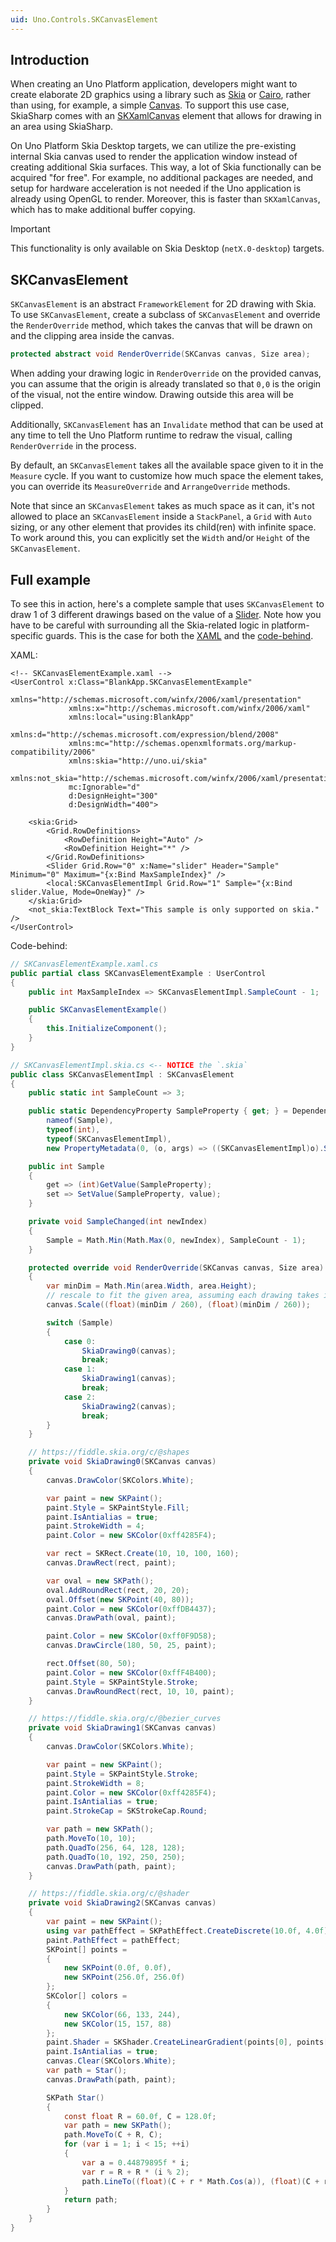 ```yaml
---
uid: Uno.Controls.SKCanvasElement
---
```


## Introduction

When creating an Uno Platform application, developers might want to create elaborate 2D graphics using a library such as [Skia](https://skia.org) or [Cairo](https://www.cairographics.org), rather than using, for example, a simple [Canvas](https://learn.microsoft.com/windows/windows-app-sdk/api/winrt/microsoft.ui.xaml.controls.canvas). To support this use case, SkiaSharp comes with an [SKXamlCanvas](https://learn.microsoft.com/dotnet/api/skiasharp.views.windows.skxamlcanvas) element that allows for drawing in an area using SkiaSharp.

On Uno Platform Skia Desktop targets, we can utilize the pre-existing internal Skia canvas used to render the application window instead of creating additional Skia surfaces. This way, a lot of Skia functionally can be acquired "for free". For example, no additional packages are needed, and setup for hardware acceleration is not needed if the Uno application is already using OpenGL to render. Moreover, this is faster than `SKXamlCanvas`, which has to make additional buffer copying.

> [!IMPORTANT]
> This functionality is only available on Skia Desktop (`netX.0-desktop`) targets.

## SKCanvasElement

`SKCanvasElement` is an abstract `FrameworkElement` for 2D drawing with Skia. To use `SKCanvasElement`, create a subclass of `SKCanvasElement` and override the `RenderOverride` method, which takes the canvas that will be drawn on and the clipping area inside the canvas.

```csharp
protected abstract void RenderOverride(SKCanvas canvas, Size area);
```

When adding your drawing logic in `RenderOverride` on the provided canvas, you can assume that the origin is already translated so that `0,0` is the origin of the visual, not the entire window. Drawing outside this area will be clipped.

Additionally, `SKCanvasElement` has an `Invalidate` method that can be used at any time to tell the Uno Platform runtime to redraw the visual, calling `RenderOverride` in the process.

By default, an `SKCanvasElement` takes all the available space given to it in the `Measure` cycle. If you want to customize how much space the element takes, you can override its `MeasureOverride` and `ArrangeOverride` methods.

Note that since an `SKCanvasElement` takes as much space as it can, it's not allowed to place an `SKCanvasElement` inside a `StackPanel`, a `Grid` with `Auto` sizing, or any other element that provides its child(ren) with infinite space. To work around this, you can explicitly set the `Width` and/or `Height` of the `SKCanvasElement`.

## Full example

To see this in action, here's a complete sample that uses `SKCanvasElement` to draw 1 of 3 different drawings based on the value of a [Slider](https://learn.microsoft.com/windows/windows-app-sdk/api/winrt/microsoft.ui.xaml.controls.slider). Note how you have to be careful with surrounding all the Skia-related logic in platform-specific guards. This is the case for both the [XAML](platform-specific-xaml) and the [code-behind](platform-specific-csharp).

XAML:

```xaml
<!-- SKCanvasElementExample.xaml -->
<UserControl x:Class="BlankApp.SKCanvasElementExample"
             xmlns="http://schemas.microsoft.com/winfx/2006/xaml/presentation"
             xmlns:x="http://schemas.microsoft.com/winfx/2006/xaml"
             xmlns:local="using:BlankApp"
             xmlns:d="http://schemas.microsoft.com/expression/blend/2008"
             xmlns:mc="http://schemas.openxmlformats.org/markup-compatibility/2006"
             xmlns:skia="http://uno.ui/skia"
             xmlns:not_skia="http://schemas.microsoft.com/winfx/2006/xaml/presentation"
             mc:Ignorable="d"
             d:DesignHeight="300"
             d:DesignWidth="400">

    <skia:Grid>
        <Grid.RowDefinitions>
            <RowDefinition Height="Auto" />
            <RowDefinition Height="*" />
        </Grid.RowDefinitions>
        <Slider Grid.Row="0" x:Name="slider" Header="Sample" Minimum="0" Maximum="{x:Bind MaxSampleIndex}" />
        <local:SKCanvasElementImpl Grid.Row="1" Sample="{x:Bind slider.Value, Mode=OneWay}" />
    </skia:Grid>
    <not_skia:TextBlock Text="This sample is only supported on skia." />
</UserControl>
```

Code-behind:

```csharp
// SKCanvasElementExample.xaml.cs
public partial class SKCanvasElementExample : UserControl
{
    public int MaxSampleIndex => SKCanvasElementImpl.SampleCount - 1;

    public SKCanvasElementExample()
    {
        this.InitializeComponent();
    }
}
```

```csharp
// SKCanvasElementImpl.skia.cs <-- NOTICE the `.skia`
public class SKCanvasElementImpl : SKCanvasElement
{
    public static int SampleCount => 3;

    public static DependencyProperty SampleProperty { get; } = DependencyProperty.Register(
        nameof(Sample),
        typeof(int),
        typeof(SKCanvasElementImpl),
        new PropertyMetadata(0, (o, args) => ((SKCanvasElementImpl)o).SampleChanged((int)args.NewValue)));

    public int Sample
    {
        get => (int)GetValue(SampleProperty);
        set => SetValue(SampleProperty, value);
    }

    private void SampleChanged(int newIndex)
    {
        Sample = Math.Min(Math.Max(0, newIndex), SampleCount - 1);
    }

    protected override void RenderOverride(SKCanvas canvas, Size area)
    {
        var minDim = Math.Min(area.Width, area.Height);
        // rescale to fit the given area, assuming each drawing takes is 260x260
        canvas.Scale((float)(minDim / 260), (float)(minDim / 260));

        switch (Sample)
        {
            case 0:
                SkiaDrawing0(canvas);
                break;
            case 1:
                SkiaDrawing1(canvas);
                break;
            case 2:
                SkiaDrawing2(canvas);
                break;
        }
    }

    // https://fiddle.skia.org/c/@shapes
    private void SkiaDrawing0(SKCanvas canvas)
    {
        canvas.DrawColor(SKColors.White);

        var paint = new SKPaint();
        paint.Style = SKPaintStyle.Fill;
        paint.IsAntialias = true;
        paint.StrokeWidth = 4;
        paint.Color = new SKColor(0xff4285F4);

        var rect = SKRect.Create(10, 10, 100, 160);
        canvas.DrawRect(rect, paint);

        var oval = new SKPath();
        oval.AddRoundRect(rect, 20, 20);
        oval.Offset(new SKPoint(40, 80));
        paint.Color = new SKColor(0xffDB4437);
        canvas.DrawPath(oval, paint);

        paint.Color = new SKColor(0xff0F9D58);
        canvas.DrawCircle(180, 50, 25, paint);

        rect.Offset(80, 50);
        paint.Color = new SKColor(0xffF4B400);
        paint.Style = SKPaintStyle.Stroke;
        canvas.DrawRoundRect(rect, 10, 10, paint);
    }

    // https://fiddle.skia.org/c/@bezier_curves
    private void SkiaDrawing1(SKCanvas canvas)
    {
        canvas.DrawColor(SKColors.White);

        var paint = new SKPaint();
        paint.Style = SKPaintStyle.Stroke;
        paint.StrokeWidth = 8;
        paint.Color = new SKColor(0xff4285F4);
        paint.IsAntialias = true;
        paint.StrokeCap = SKStrokeCap.Round;

        var path = new SKPath();
        path.MoveTo(10, 10);
        path.QuadTo(256, 64, 128, 128);
        path.QuadTo(10, 192, 250, 250);
        canvas.DrawPath(path, paint);
    }

    // https://fiddle.skia.org/c/@shader
    private void SkiaDrawing2(SKCanvas canvas)
    {
        var paint = new SKPaint();
        using var pathEffect = SKPathEffect.CreateDiscrete(10.0f, 4.0f);
        paint.PathEffect = pathEffect;
        SKPoint[] points =
        {
            new SKPoint(0.0f, 0.0f),
            new SKPoint(256.0f, 256.0f)
        };
        SKColor[] colors =
        {
            new SKColor(66, 133, 244),
            new SKColor(15, 157, 88)
        };
        paint.Shader = SKShader.CreateLinearGradient(points[0], points[1], colors, SKShaderTileMode.Clamp);
        paint.IsAntialias = true;
        canvas.Clear(SKColors.White);
        var path = Star();
        canvas.DrawPath(path, paint);

        SKPath Star()
        {
            const float R = 60.0f, C = 128.0f;
            var path = new SKPath();
            path.MoveTo(C + R, C);
            for (var i = 1; i < 15; ++i)
            {
                var a = 0.44879895f * i;
                var r = R + R * (i % 2);
                path.LineTo((float)(C + r * Math.Cos(a)), (float)(C + r * Math.Sin(a)));
            }
            return path;
        }
    }
}
```
